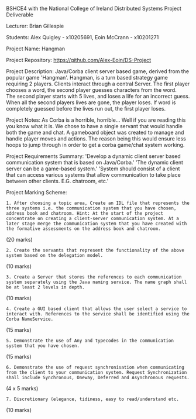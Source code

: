 BSHCE4 with the National College of Ireland
Distributed Systems Project Deliverable

Lecturer:
	Brian Gillespie 

Students:
	Alex Quigley - x10205691,
	Eoin McCrann - x10201271

Project Name:
	Hangman

Project Repository:
	https://github.com/Alex-Eoin/DS-Project

Project Description:
	Java/Corba client server based game, derived from the popular game 'Hangman'. 
	Hangman, is a turn based strategy game requiring 2 players. Clients interact through a central Server. 
	The first player chooses a word, the second player guesses characters from the word.	
	The second player starts with 5 lives, and loses a life for an incorrect guess. 
	When all the second players lives are gone, the player loses. 
	If word is completely guessed before the lives run out, the first player loses.
	
Project Notes:
	As Corba is a horrible, horrible... Well if you are reading this you know what it is. We chose to have a single servant that would handle both the game and chat. 
	A gameboard object was created to manage and handle player moves and actions.
	The reason being this would ensure less hoops to jump through in order to get a corba game/chat system working.

Project Requirements Summary:
	'Develop a dynamic client server based communication system that is based on Java/Corba.' 
	'The dynamic client server can be a game-based system.' 
	'System should consist of a client that can access various systems that allow communication to take place between other clients. E.G. chatroom, etc.' 

Project Marking Scheme:
	
	1. After choosing a topic area, Create an IDL file that represents the three systems i.e. the communication system that you have chosen, address book and chatroom. Hint: At the start of the project concentrate on creating a client-server communication system. At a later stage merge the communication system that you have created with the formative assessments on the address book and chatroom.
(20 marks)

	2. Create the servants that represent the functionality of the above system based on the delegation model.
(10 marks)

	3. Create a Server that stores the references to each communication system separately using the Java naming service. The name graph shall be at least 2 levels in depth.
(10 marks)

	4. Create a GUI based client that allows the user select a service to interact with. References to the service shall be identified using the Corba NameService.
(15 marks)

	5. Demonstrate the use of Any and typecodes in the communication system that you have chosen.
(15 marks)

	6. Demonstrate the use of request synchronisation when communicating from the client to your communication system. Request Synchronization shall include Synchronous, Oneway, Deferred and Asynchronous requests.
(4 x 5 marks)

	7. Discretionary (elegance, tidiness, easy to read/understand etc.
(10 marks)
